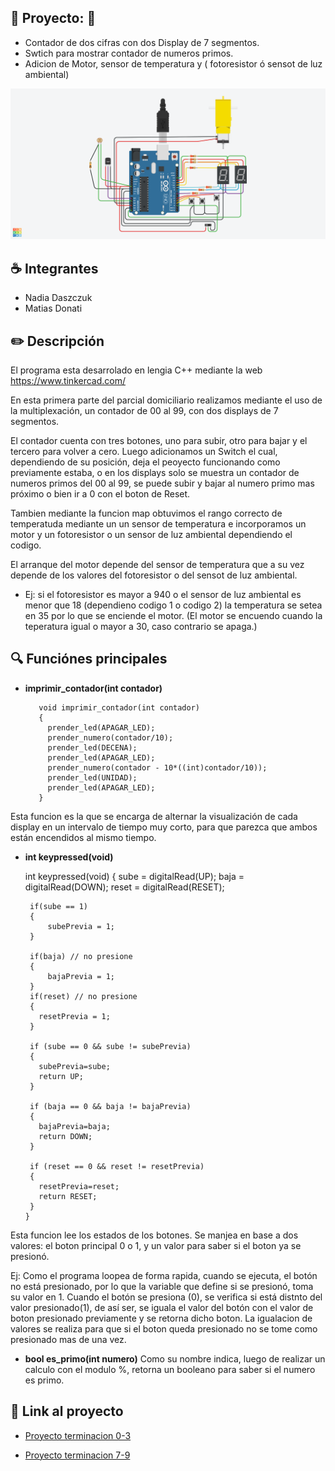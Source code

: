 ## :rocket: Proyecto: :rocket:
 - Contador de dos cifras con dos Display de 7 segmentos.
 - Swtich para mostrar contador de numeros primos.
 - Adicion de Motor, sensor de temperatura y ( fotoresistor ó sensot de luz ambiental)

![Tinkercad](./imgs/img.png)

## :coffee: Integrantes
- Nadia Daszczuk
- Matias Donati

## :pencil2: Descripción
El programa esta desarrolado en lengia C++ mediante la web https://www.tinkercad.com/

En esta primera parte del parcial domiciliario realizamos mediante el uso de la multiplexación, un contador de 00 al 99, con dos displays de 7 segmentos.

El contador cuenta con tres botones, uno para subir, otro para bajar y el tercero para volver a cero.
Luego adicionamos un Switch el cual, dependiendo de su posición, deja el peoyecto funcionando como previamente estaba, o en los displays solo se muestra un contador de numeros primos del 00 al 99, se puede subir y bajar al numero primo mas próximo o bien ir a 0 con el boton de Reset.

Tambien mediante la funcion map obtuvimos el rango correcto de temperatuda mediante un un sensor de temperatura e incorporamos un motor y un fotoresistor o un sensor de luz ambiental dependiendo el codigo.

El arranque del motor depende del sensor de temperatura que a su vez depende de los valores del fotoresistor o del sensot de luz ambiental.

 - Ej: si el fotoresistor es mayor a 940 o el sensor de luz ambiental es menor que 18 (dependieno codigo 1 o codigo 2) la temperatura se setea en 35 por lo que se enciende el motor. (El motor se encuendo cuando la teperatura igual o mayor a 30, caso contrario se apaga.)

## :mag: Funciónes principales
* **imprimir_contador(int contador)** 

         void imprimir_contador(int contador)
         {
  	       prender_led(APAGAR_LED);
	       prender_numero(contador/10);
  	       prender_led(DECENA);
  	       prender_led(APAGAR_LED);
  	       prender_numero(contador - 10*((int)contador/10));
  	       prender_led(UNIDAD);
  	       prender_led(APAGAR_LED);
         }

 Esta funcion es la que se encarga de alternar la visualización de cada display en un intervalo de tiempo muy corto,  para que parezca que ambos están encendidos al mismo tiempo.

 * **int keypressed(void)**

      int keypressed(void)
      {
        sube = digitalRead(UP);
        baja = digitalRead(DOWN);
        reset = digitalRead(RESET);

        if(sube == 1)
        {
            subePrevia = 1;
        }
        
        if(baja) // no presione
        {
            bajaPrevia = 1;
        }
        if(reset) // no presione
        {
          resetPrevia = 1;
        }
      
        if (sube == 0 && sube != subePrevia)
        {
          subePrevia=sube;
          return UP;
        }
        
        if (baja == 0 && baja != bajaPrevia)
        {
          bajaPrevia=baja;
          return DOWN;
        }
        
        if (reset == 0 && reset != resetPrevia)
        {
          resetPrevia=reset;
          return RESET;
        }
       }

 Esta funcion lee los estados de los botones. Se manjea en base a dos valores: el boton principal 0 o 1, y un valor para saber si el boton ya se presionó.


Ej: Como el programa loopea de forma rapida, cuando se ejecuta, el botón no está presionado, por lo que la variable que define si se presionó, toma su valor en 1. Cuando el botón se presiona (0), se verifica si está distnto del valor presionado(1), de así ser, se iguala el valor del botón con el valor de boton presionado previamente y se retorna dicho boton.
 La igualacion de valores se realiza para que si el boton queda presionado no se tome como presionado mas de una vez.

- **bool es_primo(int numero)**
Como su nombre indica, luego de realizar un calculo con el modulo %, retorna un booleano para saber si el numero es primo.

## :robot: Link al proyecto
- [Proyecto terminacion 0-3](https://www.tinkercad.com/things/hhzmKLDNCTP-parcial-domicilaior-arduino-nadia-daszczuk-matias-donati/editel?sharecode=XlhfunB_HZDaU7JE3eJscTtCSTudx3zqby0YumbzlvU)

- [Proyecto terminacion 7-9](https://www.tinkercad.com/things/41yyffxaWwO-copy-of-parcial-domicilaior-arduino-nadia-daszczuk-matias-donati/editel?sharecode=CT462ZGyd9uN4jaChU0jfaKNmfP3cf43y9_2FOy9WHI)
